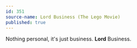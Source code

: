 ```yaml
---
id: 351
source-name: Lord Business (The Lego Movie)
published: true
---
```

Nothing personal, it's just business. **Lord** Business.
